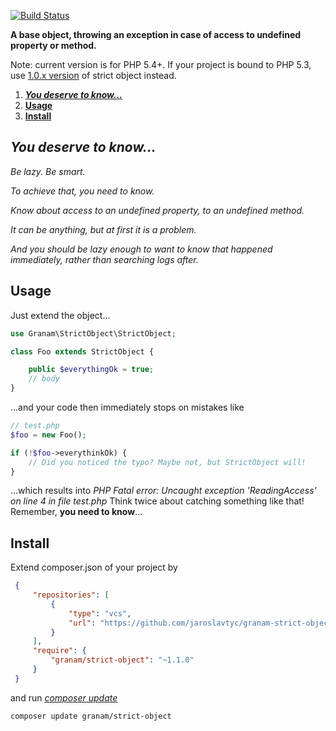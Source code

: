 [![Build Status](https://travis-ci.org/jaroslavtyc/granam-strict-object.svg?branch=travis-support-forced)](https://travis-ci.org/jaroslavtyc/granam-strict-object)

**A base object, throwing an exception in case of access to undefined property or method.**

Note: current version is for PHP 5.4+. If your project is bound to PHP 5.3, use [1.0.x version](https://github.com/jaroslavtyc/granam-strict-object/tree/1.0) of strict object instead.

1. [***You deserve to know...***](#you-deserve-to-know)
2. [**Usage**](#usage)
3. [**Install**](#Install)

## *You deserve to know...*

*Be lazy. Be smart.*

*To achieve that, you need to know.*

*Know about access to an undefined property, to an undefined method.*

*It can be anything, but at first it is a problem.*

*And you should be lazy enough to want to know that happened immediately, rather than searching logs after.*

## Usage

Just extend the object...

```php
use Granam\StrictObject\StrictObject;

class Foo extends StrictObject {

    public $everythingOk = true;
    // body
}
```

...and your code then immediately stops on mistakes like

```php
// test.php
$foo = new Foo();

if (!$foo->everythinkOk) {
    // Did you noticed the typo? Maybe not, but StrictObject will!
}
```
...which results into *PHP Fatal error: Uncaught exception 'ReadingAccess' on line 4 in file test.php*
Think twice about catching something like that! Remember, **you need to know**...

## Install

Extend composer.json of your project by
```json
 {
     "repositories": [
         {
             "type": "vcs",
             "url": "https://github.com/jaroslavtyc/granam-strict-object"
         }
     ],
     "require": {
         "granam/strict-object": "~1.1.0"
     }
 }
```
and run *[composer update](https://getcomposer.org/doc/03-cli.md#update)*
```
composer update granam/strict-object
```

